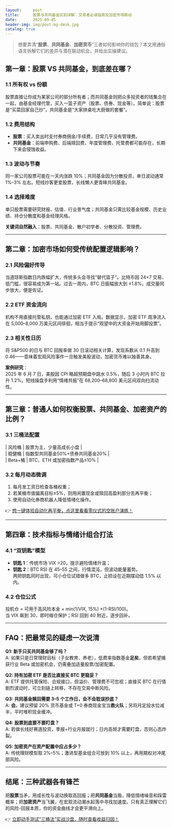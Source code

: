 ```yaml
---
layout:     post
title:      股票与共同基金区别详解：交易者必读指南及加密市场联动
date:       2025-09-05
header-img: img/post-bg-desk.jpg
catalog: true
---
```


> 想要弄清“**股票**、**共同基金**、**加密货币**”三者如何影响你的钱包？本文用通俗语言拆解它们的差异与潜在联动机会，并给出实操建议。

## 第一章：股票 VS 共同基金，到底差在哪？

### 1.1 所有权 vs 份额  
股票直接让你成为某家公司的部分所有者；而共同基金则把众多投资者的钱集合在一起，由基金经理代管，买入一篮子资产（股票、债券、现金等）。简单说：股票是“买菜回家自己炒”，共同基金是“大家拼桌吃大厨做的套餐”。

### 1.2 费用结构  
- **股票**：买入卖出时支付券商佣金/手续费，日常几乎没有管理费。  
- **共同基金**：前端申购费、后端赎回费、年度管理费、托管费都可能存在，长期下来会侵蚀收益。

### 1.3 波动与节奏  
同一家公司股票可能在一天内涨跌 10%；共同基金因为分散投资，单日波动通常 1%–3% 左右。短线炒客更爱股票，长线懒人更青睐共同基金。

### 1.4 选择难度  
单只股票需要研究财报、估值、行业景气度；共同基金只需比较基金规模、历史业绩、持仓分散度和基金经理风格。

**关键词自然融入**：股票、共同基金、散户初学者、分散投资、管理费。

---

## 第二章：加密市场如何受传统配置逻辑影响？

### 2.1 风险偏好传导  
当道琼斯指数日内跌幅扩大，传统多头会寻找“替代篮子”。比特币因 24×7 交易、低门槛，很容易成为第一站。过去一周内，BTC 日振幅放大到 ±1.8%，成交量同步放大，便是佐证。

### 2.2 ETF 资金流向  
机构不用直接托管私钥，也能通过加密 ETF 入局。数据显示，加密 ETF 周净流入在 5,000–8,000 万美元区间徘徊，相当于提示“观望中的大资金开始用脚投票”。

### 2.3 相关性日历  
将 S&P500 的日与 BTC 回报率做 30 日滚动相关计算，发现系数从 0.1 升高到 0.46——意味着宏观风险事件一旦触发美股波动，加密货币难以独善其身。

**案例研究**：  
2025 年 6 月 7 日，美股因 CPI 略超预期盘中跳水 0.5%，随后 3 小时内 BTC 拉升 1.2%。短线操盘手利用“情绪共振”在 68,200–68,800 美元区间双向扫流动性。

---

## 第三章：普通人如何权衡股票、共同基金、加密资产的比例？

### 3.1 三桶法配置  
| 风险桶 | 股票为主，少量高成长小盘 |  
| 稳健桶 | 指数型共同基金50%+债券共同基金20% |  
| Beta+桶 | BTC、ETH 或加密指数产品≤10% |  

### 3.2 每月动态微调  
1. 每月发工资日检查各桶权重；  
2. 若某桶市值偏离目标±5%，则用闲置现金或赎回高盈利部分去再平衡；  
3. 使用自动化券商机器人降低情绪化操作。

👉 [想一键体验自动化再平衡，点这里看看零仪式的空账户演练！](https://okxdog.com/)

---

## 第四章：技术指标与情绪计组合打法

### 4.1 “双钥匙”模型  
- **钥匙 1**：传统市场 VIX >20，提示避险情绪升温；  
- **钥匙 2**：BTC RSI 在 45–55 之间，行情混沌，但波动能量蓄势。  
两把钥匙同时出现，可小仓位试错做多 BTC，止损设在近期摆动低 1.5% 以内。

### 4.2 仓位公式  
投机仓 = 可用于高风险本金 × min(1/VIX, 15%) ×(1-RSI/100)。  
当 VIX 飙到 30，即时缩仓保护；RSI 回到 40 附近，逐步回补。

---

## FAQ：把最常见的疑虑一次说清

**Q1: 新手只买共同基金够了吗？**  
A: 如果只是日常理财目标（子女教育、养老），低费率指数基金**足矣**，但若希望捕获行业 Beta 或加密机会，仍需叠加适量股票/加密配置。

**Q2: 持有加密 ETF 是否比直接买 BTC 更稳妥？**  
A: ETF 提供托管保险、合规接口，但溢价、管理费不可忽视；直接买 BTC 在行情剧烈波动时，可立刻链上转移，不存在交易中断风险。

**Q3: 共同基金赎回需要 3–5 个工作日，会不会耽误抄底？**  
A: **会**。建议预留 20% 货币基金或 T+0 券商现金宝当**救火队**；另将月定投水位减半，平时堆积现金缓冲。

**Q4: 股票到底要不要盯盘？**  
A: 若做长线好赛道投资，季报+行业月报就行；日内高频才需要盯盘，否则心态炸裂。

**Q5: 加密资产在资产配置中应占多少？**  
A: 传统理财模型取 2%–5%；激进型基金组合可放到 10% 以上，再用期权对冲尾部风险。

---

## 结尾：三种武器各有锋芒

把**股票**当矛，用成长性与波动换取高回报；把**共同基金**当盾，降低情绪噪音和踩雷概率；把**加密资产**当飞翼，在宏观流动潮水起落中寻找加速度。只有真正理解它们的风险-回报本质，你的资金曲线才会更平滑向上。

👉 [立即动手测试“三桶法”实战沙盘，随时查看收益归因！](https://okxdog.com/)